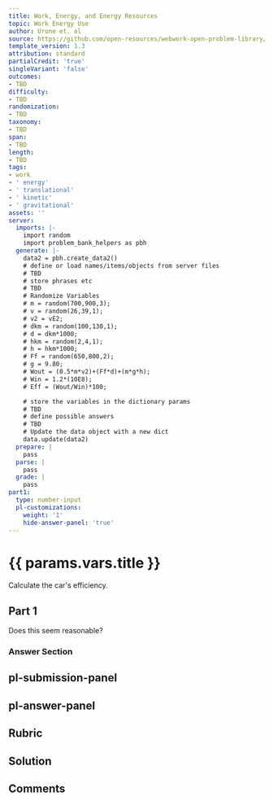 ```yaml
---
title: Work, Energy, and Energy Resources
topic: Work Energy Use
author: Urone et. al
source: https://github.com/open-resources/webwork-open-problem-library/tree/master/Contrib/BrockPhysics/College_Physics_Urone/7.Work_Energy_and_Energy_Resources/7-09.World_Energy_Use/NU_U17_07_09_006.pg
template_version: 1.3
attribution: standard
partialCredit: 'true'
singleVariant: 'false'
outcomes:
- TBD
difficulty:
- TBD
randomization:
- TBD
taxonomy:
- TBD
span:
- TBD
length:
- TBD
tags:
- work
- ' energy'
- ' translational'
- ' kinetic'
- ' gravitational'
assets: ''
server:
  imports: |-
    import random
    import problem_bank_helpers as pbh
  generate: |-
    data2 = pbh.create_data2()
    # define or load names/items/objects from server files
    # TBD
    # store phrases etc
    # TBD
    # Randomize Variables
    # m = random(700,900,3);
    # v = random(26,39,1);
    # v2 = vE2;
    # dkm = random(100,130,1);
    # d = dkm*1000;
    # hkm = random(2,4,1);
    # h = hkm*1000;
    # Ff = random(650,800,2);
    # g = 9.80;
    # Wout = (0.5*m*v2)+(Ff*d)+(m*g*h);
    # Win = 1.2*(10E8);
    # Eff = (Wout/Win)*100;

    # store the variables in the dictionary params
    # TBD
    # define possible answers
    # TBD
    # Update the data object with a new dict
    data.update(data2)
  prepare: |
    pass
  parse: |
    pass
  grade: |
    pass
part1:
  type: number-input
  pl-customizations:
    weight: '1'
    hide-answer-panel: 'true'
---
```


# {{ params.vars.title }} 


Calculate the car's efficiency.

## Part 1 
Does this seem reasonable? 


 ### Answer Section


## pl-submission-panel 


## pl-answer-panel 


## Rubric 


## Solution 


## Comments 


